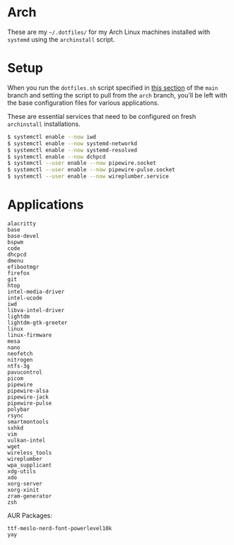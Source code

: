 # Arch

These are my `~/.dotfiles/` for my Arch Linux machines installed with `systemd` using the `archinstall` script.

# Setup

When you run the `dotfiles.sh` script specified in [this section](https://github.com/Luzefiru/.dotfiles#installing-the-dotfiles) of the `main` branch and setting the script to pull from the `arch` branch, you'll be left with the base configuration files for various applications.

These are essential services that need to be configured on fresh `archinstall` installations.

```bash
$ systemctl enable --now iwd
$ systemctl enable --now systemd-networkd
$ systemctl enable --now systemd-resolved
$ systemctl enable --now dchpcd
$ systemctl --user enable --now pipewire.socket
$ systemctl --user enable --now pipewire-pulse.socket
$ systemctl --user enable --now wireplumber.service
```

# Applications

```
alacritty
base
base-devel
bspwm
code
dhcpcd
dmenu
efibootmgr
firefox
git
htop
intel-media-driver
intel-ucode
iwd
libva-intel-driver
lightdm
lightdm-gtk-greeter
linux
linux-firmware
mesa
nano
neofetch
nitrogen
ntfs-3g
pavucontrol
picom
pipewire
pipewire-alsa
pipewire-jack
pipewire-pulse
polybar
rsync
smartmontools
sxhkd
vim
vulkan-intel
wget
wireless_tools
wireplumber
wpa_supplicant
xdg-utils
xdo
xorg-server
xorg-xinit
zram-generator
zsh
```

AUR Packages:

```
ttf-meslo-nerd-font-powerlevel10k
yay
```